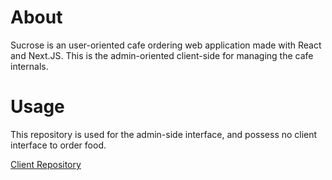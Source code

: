 # About
Sucrose is an user-oriented cafe ordering web application made with React and Next.JS.
This is the admin-oriented client-side for managing the cafe internals.

# Usage
This repository is used for the admin-side interface, and possess no client interface to order food.

[Client Repository](https://github.com/RanaIsHere/sucrose)